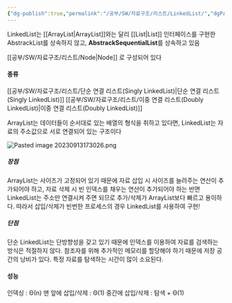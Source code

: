 ```yaml
---
{"dg-publish":true,"permalink":"/공부/SW/자료구조/리스트/LinkedList/","dgPassFrontmatter":true}
---
```


LinkedList는 [[ArrayList\|ArrayList]]와는 달리 [[List\|List]] 인터페이스를 구현한 AbstrackList를 상속하지 않고, **AbstrackSequentialList**를 상속하고 있음

[[공부/SW/자료구조/리스트/Node\|Node]] 로 구성되어 있다

#### 종류
[[공부/SW/자료구조/리스트/단순 연결 리스트(Singly LinkedList)\|단순 연결 리스트(Singly LinkedList)]]
[[공부/SW/자료구조/리스트/이중 연결 리스트(Doubly LinkedList)\|이중 연결 리스트(Doubly LinkedList)]]

ArrayList는 데이터들이 순서대로 있는 배열의 형식을 취하고 있다면,
LinkedList는 자료의 주소값으로 서로 연결되어 있는 구조이다

![Pasted image 20230913173026.png](/img/user/%EC%B2%A8%EB%B6%80%ED%8C%8C%EC%9D%BC/Pasted%20image%2020230913173026.png)

##### 장점
ArrayList는 사이즈가 고정되어 있기 때문에 자료 삽입 시 사이즈를 늘려주는 연산이 추가되어야 하고, 자료 삭제 시 빈 인덱스를 채우는 연산이 추가되어야 하는 반면
LinkedList는 주소만 연결시켜 주면 되므로 추가/삭제가 ArrayList보다 빠르고 용이하다.
따라서 삽입/삭제가 빈번한 프로세스의 경우 LinkedList를 사용하여 구현!

##### 단점
단순 LinkedList는 단방향성을 갖고 있기 때문에 인덱스를 이용하여 자료를 검색하는 방식은 적절하지 않다.
참조자를 위해 추가적인 메모리를 할당해야 하기 때문에 저장 공간의 낭비가 있다.
특정 자료를 탐색하는 시간이 많이 소요된다.

#### 성능
인덱싱 : Θ(n)
맨 앞에 삽입/삭제 : Θ(1)
중간에 삽입/삭제 : 탐색 + Θ(1)